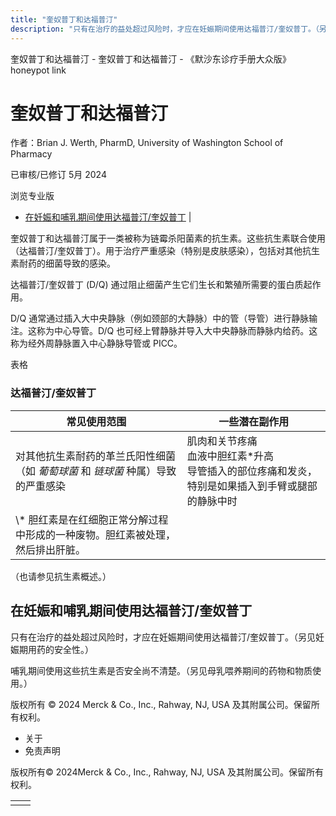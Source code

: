 ```yaml
---
title: "奎奴普丁和达福普汀"
description: "只有在治疗的益处超过风险时，才应在妊娠期间使用达福普汀/奎奴普丁。（另见妊娠期用药的安全性。）"
---
```


﻿奎奴普丁和达福普汀 \- 奎奴普丁和达福普汀 \- 《默沙东诊疗手册大众版》 honeypot link

# 奎奴普丁和达福普汀

作者：Brian J. Werth, PharmD, University of Washington School of Pharmacy

已审核/已修订 5月 2024

浏览专业版

- [在妊娠和哺乳期间使用达福普汀/奎奴普丁](#在妊娠和哺乳期间使用达福普汀/奎奴普丁_v36849469_zh) \|

奎奴普丁和达福普汀属于一类被称为链霉杀阳菌素的抗生素。这些抗生素联合使用（达福普汀/奎奴普丁）。用于治疗严重感染（特别是皮肤感染），包括对其他抗生素耐药的细菌导致的感染。

达福普汀/奎奴普丁 (D/Q) 通过阻止细菌产生它们生长和繁殖所需要的蛋白质起作用。

D/Q 通常通过插入大中央静脉（例如颈部的大静脉）中的管（导管）进行静脉输注。这称为中心导管。D/Q 也可经上臂静脉并导入大中央静脉而静脉内给药。这称为经外周静脉置入中心静脉导管或 PICC。

表格

### 达福普汀/奎奴普丁

| 常见使用范围 | 一些潜在副作用 |
| --- | --- |
| 对其他抗生素耐药的革兰氏阳性细菌（如 _葡萄球菌_ 和 _链球菌_ 种属）导致的严重感染 | 肌肉和关节疼痛<br>血液中胆红素\*升高<br>导管插入的部位疼痛和发炎，特别是如果插入到手臂或腿部的静脉中时 |
| \\* 胆红素是在红细胞正常分解过程中形成的一种废物。胆红素被处理，然后排出肝脏。 |

（也请参见抗生素概述。）

## 在妊娠和哺乳期间使用达福普汀/奎奴普丁

只有在治疗的益处超过风险时，才应在妊娠期间使用达福普汀/奎奴普丁。（另见妊娠期用药的安全性。）

哺乳期间使用这些抗生素是否安全尚不清楚。（另见母乳喂养期间的药物和物质使用。）



版权所有 © 2024
Merck & Co., Inc., Rahway, NJ, USA 及其附属公司。保留所有权利。

- 关于
- 免责声明

版权所有© 2024Merck & Co., Inc., Rahway, NJ, USA 及其附属公司。保留所有权利。

|     |     |
| --- | --- |
|  |  |